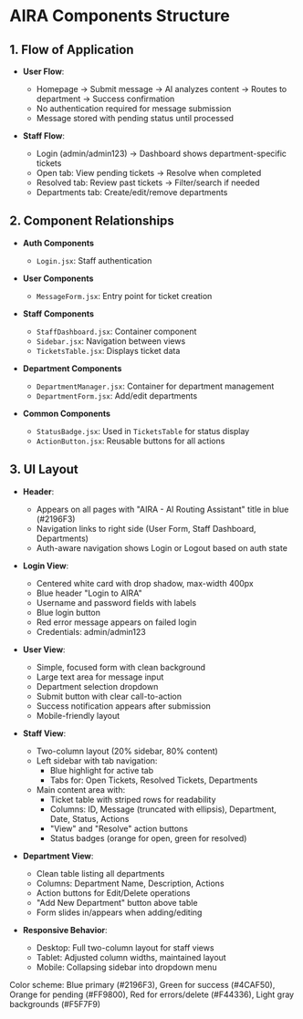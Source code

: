 # AIRA Components Structure

## 1. Flow of Application

- **User Flow**: 
  - Homepage → Submit message → AI analyzes content → Routes to department → Success confirmation
  - No authentication required for message submission
  - Message stored with pending status until processed

- **Staff Flow**: 
  - Login (admin/admin123) → Dashboard shows department-specific tickets
  - Open tab: View pending tickets → Resolve when completed
  - Resolved tab: Review past tickets → Filter/search if needed
  - Departments tab: Create/edit/remove departments

## 2. Component Relationships

- **Auth Components**
  - `Login.jsx`: Staff authentication

- **User Components**
  - `MessageForm.jsx`: Entry point for ticket creation

- **Staff Components**
  - `StaffDashboard.jsx`: Container component
  - `Sidebar.jsx`: Navigation between views
  - `TicketsTable.jsx`: Displays ticket data

- **Department Components**
  - `DepartmentManager.jsx`: Container for department management
  - `DepartmentForm.jsx`: Add/edit departments

- **Common Components**
  - `StatusBadge.jsx`: Used in `TicketsTable` for status display
  - `ActionButton.jsx`: Reusable buttons for all actions

## 3. UI Layout

- **Header**: 
  - Appears on all pages with "AIRA - AI Routing Assistant" title in blue (#2196F3)
  - Navigation links to right side (User Form, Staff Dashboard, Departments)
  - Auth-aware navigation shows Login or Logout based on auth state

- **Login View**: 
  - Centered white card with drop shadow, max-width 400px
  - Blue header "Login to AIRA"
  - Username and password fields with labels
  - Blue login button
  - Red error message appears on failed login
  - Credentials: admin/admin123

- **User View**: 
  - Simple, focused form with clean background
  - Large text area for message input
  - Department selection dropdown
  - Submit button with clear call-to-action
  - Success notification appears after submission
  - Mobile-friendly layout

- **Staff View**: 
  - Two-column layout (20% sidebar, 80% content)
  - Left sidebar with tab navigation:
    - Blue highlight for active tab
    - Tabs for: Open Tickets, Resolved Tickets, Departments
  - Main content area with:
    - Ticket table with striped rows for readability
    - Columns: ID, Message (truncated with ellipsis), Department, Date, Status, Actions
    - "View" and "Resolve" action buttons
    - Status badges (orange for open, green for resolved)

- **Department View**:
  - Clean table listing all departments
  - Columns: Department Name, Description, Actions
  - Action buttons for Edit/Delete operations
  - "Add New Department" button above table
  - Form slides in/appears when adding/editing

- **Responsive Behavior**:
  - Desktop: Full two-column layout for staff views
  - Tablet: Adjusted column widths, maintained layout
  - Mobile: Collapsing sidebar into dropdown menu

Color scheme: Blue primary (#2196F3), Green for success (#4CAF50), Orange for pending (#FF9800), Red for errors/delete (#F44336), Light gray backgrounds (#F5F7F9)